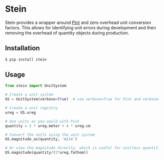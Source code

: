 # Stein
Stein provides a wrapper around [Pint](https://github.com/hgrecco/pint) and zero overhead unit conversion factors. This allows for identifying unit errors during development and then removing the overhead of quantity objects during production.

## Installation
```bash
$ pip install stein
```

## Usage
```python
from stein import UnitSystem

# Create a unit system
US = UnitSystem(verbose=True)  # use verbose=True for Pint and verbose=False for zero overhead

# Create a unit registry
ureg = US.ureg

# Use units as you would with Pint
quantity = 3 * ureg.meter + 4 * ureg.cm

# Convert the units using the unit system
US.magnitude_as(quantity, 'mile')

# Or view the magnitude directly, which is useful for unitless quantities
US.magnitude(quantity/(2*ureg.fathom))
```